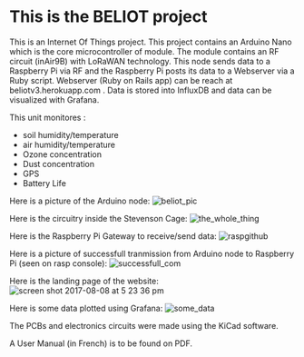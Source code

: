 

# This is the BELIOT project
This is an Internet Of Things project.
This project contains an Arduino Nano which is the core microcontroller of module.
The module contains an RF circuit (inAir9B) with LoRaWAN technology. This node sends
data to a Raspberry Pi via RF and the Raspberry Pi posts its data to a Webserver via a Ruby script.
Webserver (Ruby on Rails app) can be reach at beliotv3.herokuapp.com . Data is stored into InfluxDB and data
can be visualized with Grafana.

This unit monitores : 
- soil humidity/temperature
- air humidity/temperature
- Ozone concentration
- Dust concentration
- GPS
- Battery Life

Here is a picture of the Arduino node:
![beliot_pic](https://user-images.githubusercontent.com/16928726/29093577-4a29306c-7c58-11e7-8864-ddb7ac480732.png)

Here is the circuitry inside the Stevenson Cage:
![the_whole_thing](https://user-images.githubusercontent.com/16928726/29093455-e90f69e0-7c57-11e7-80f1-716bd4409998.JPG)

Here is the Raspberry Pi Gateway to receive/send data:
![raspgithub](https://user-images.githubusercontent.com/16928726/29094369-166655cc-7c5b-11e7-8d36-807ad8b1e19a.png)

Here is a picture of successfull tranmission from Arduino node to Raspberry Pi (seen on rasp console):
![successfull_com](https://user-images.githubusercontent.com/16928726/29095162-f175a90e-7c5d-11e7-9ff5-2bbf4e1dd3f9.png)

Here is the landing page of the website:
![screen shot 2017-08-08 at 5 23 36 pm](https://user-images.githubusercontent.com/16928726/29095310-5f8bb9ce-7c5e-11e7-8f9c-d5be9c80da68.png)

Here is some data plotted using Grafana:
![some_data](https://user-images.githubusercontent.com/16928726/29095391-acc39662-7c5e-11e7-8b95-378279aaa10e.png)

The PCBs and electronics circuits were made using the KiCad software.

A User Manual (in French) is to be found on PDF.

 
